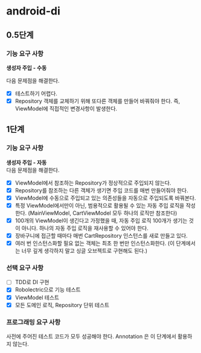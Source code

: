 # android-di

## 0.5단계

### 기능 요구 사항

**생성자 주입 - 수동**

다음 문제점을 해결한다.

- [x] 테스트하기 어렵다.
- [x] Repository 객체를 교체하기 위해 또다른 객체를 만들어 바꿔줘야 한다. 즉, ViewModel에 직접적인 변경사항이 발생한다.

## 1단계

### 기능 요구 사항

**생성자 주입 - 자동**  
다음 문제점을 해결한다.

- [x] ViewModel에서 참조하는 Repository가 정상적으로 주입되지 않는다.
- [x] Repository를 참조하는 다른 객체가 생기면 주입 코드를 매번 만들어줘야 한다.
- [x] ViewModel에 수동으로 주입되고 있는 의존성들을 자동으로 주입되도록 바꿔본다.
- [x] 특정 ViewModel에서만이 아닌, 범용적으로 활용될 수 있는 자동 주입 로직을 작성한다. (MainViewModel, CartViewModel 모두 하나의 로직만 참조한다)
- [x] 100개의 ViewModel이 생긴다고 가정했을 때, 자동 주입 로직 100개가 생기는 것이 아니다. 하나의 자동 주입 로직을 재사용할 수 있어야 한다.
- [x] 장바구니에 접근할 때마다 매번 CartRepository 인스턴스를 새로 만들고 있다.
- [x] 여러 번 인스턴스화할 필요 없는 객체는 최초 한 번만 인스턴스화한다. (이 단계에서는 너무 깊게 생각하지 말고 싱글 오브젝트로 구현해도 된다.)

### 선택 요구 사항

- [ ] TDD로 DI 구현
- [x] Robolectric으로 기능 테스트
- [x] ViewModel 테스트
- [x] 모든 도메인 로직, Repository 단위 테스트

### 프로그래밍 요구 사항

사전에 주어진 테스트 코드가 모두 성공해야 한다.
Annotation 은 이 단계에서 활용하지 않는다.